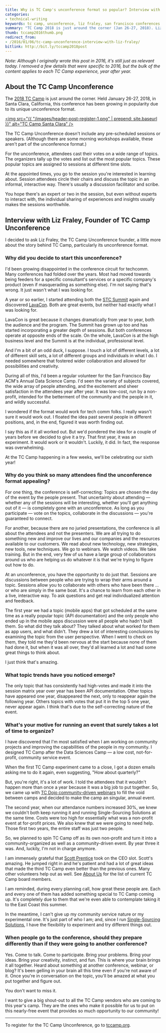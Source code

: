 ```yaml
---
title: Why is TC Camp's unconference format so popular? Interview with Liz Fraley, TC Camp Founder
categories:
- technical-writing
keywords: tc camp, unconference, liz fraley, san francisco conferences for technical writers, free
summary: "TC Camp 2018 is just around the corner (Jan 26-27, 2018). Liz Fraley started the TC Camp unconference out of a growing dissatisfaction with other conferences. She modeled TC Camp after another camp that was low-cost, run by a non-profit, and intended to better the community. TC Camp's popularity arises from its unconference format &mdash; it places more focus on the attendees instead of juried presentations. As long as you participate, vote, and interact in the discussions, you're guaranteed to connect."
thumb: tccamp2016thumb.png
redirect_from:
- /2016/01/06/tc-camp-unconference-interview-with-liz-fraley/
bitlink: http://bit.ly/tccamp2018post
---
```


*Note: Although I originally wrote this post in 2016, it's still just as relevant today. I removed a few details that were specific to 2016, but the bulk of the content applies to each TC Camp experience, year after year.*

## About the TC Camp Unconference

The [2018 TC Camp](http://www.tccamp.org/2017/09/unconference-tc-camp-2018/) is just around the corner. Held January 26-27, 2018, in Santa Clara, California, this conference has been growing in popularity due to its unique unconference format.

<a href="http://www.tccamp.org/2017/09/unconference-tc-camp-2018/"><img src="{{ "/images/header-post-register-1.png" | prepend: site.baseurl }}" alt="TC Camp Santa Clara" /></a>

The TC Camp Unconference doesn't include any pre-scheduled sessions or speakers. (Although there are some morning workshops available, these aren't part of the unconference format.)

For the unconference, attendees cast their votes on a wide range of topics. The organizers tally up the votes and list out the most popular topics. These popular topics are assigned to sessions at different time slots.

At the appointed times, you go to the session you're interested in learning about. Session attendees circle their chairs and discuss the topic in an informal, interactive way. There's usually a discussion facilitator and scribe.

You hope there's an expert or two in the session, but even without experts to interact with, the individual sharing of experiences and insights usually makes the sessions worthwhile.

## Interview with Liz Fraley, Founder of TC Camp Unconference

I decided to ask Liz Fraley, the TC Camp Unconference founder, a little more about the story behind TC Camp, particularly its unconference format.

### Why did you decide to start this unconference?

I'd been growing disappointed in the conference circuit for techcomm. Many conferences had folded over the years. Most had moved towards being feeders for a specific consultant's services or a specific company's product (even if masquerading as something else). I'm not saying that's wrong. It just wasn't what I was looking for.

A year or so earlier, I started attending both the [STC Summit](http://summit.stc.org/) again and discovered [LavaCon](http://lavacon.org/). Both are great events, but neither had exactly what I was looking for.

LavaCon is great because it changes dramatically from year to year, both the audience and the program. The Summit has grown up too and has started incorporating a greater depth of sessions. But both conferences operate at opposite ends of the scale. On the whole, LavaCon is at the high business level and the Summit is at the individual, professional level.

And I'm a bit of an odd duck, I suppose. I touch a lot of different levels, a lot of different skill sets, a lot of different groups and individuals in what I do. I needed somewhere that fostered wider collaboration and allowed for possibilities and creativity.

During all of this, I'd been a regular volunteer for the San Francisco Bay ACM's Annual Data Science Camp. I'd seen the variety of subjects covered, the wide array of people attending, and the excitement and sheer satisfaction in the attendees year after year. It was low-cost, run by a non-profit, intended for the betterment of the community and the people in it, and wildly successful.

I wondered if the format would work for tech comm folks. I really wasn't sure it would work out. I floated the idea past several people in different positions, and, in the end, figured it was worth finding out.

I say this as if it all worked out. But we'd pondered the idea for a couple of years before we decided to give it a try. That first year, it was an experiment. It would work or it wouldn't. Luckily, it did. In fact, the response was overwhelming.

At the TC Camp happening in a few weeks, we'll be celebrating our sixth year!

### Why do you think so many attendees find the unconference format appealing?

For one thing, the conference is self-correcting: Topics are chosen the day of the event by the people present. That uncertainty about attending &mdash; whether any of the sessions will be interesting, whether you'll get anything out of it &mdash; is completely gone with an unconference. As long as you participate &mdash; vote on the topics, collaborate in the discussions &mdash; you're guaranteed to connect.

For another, because there are no juried presentations, the conference is all about the attendees and not the presenters. We are all trying to do something new and improve our lives and our companies and the resources available to our customers. We read about new technology, new strategies, new tools, new techniques. We go to webinars. We watch videos. We take training. But in the end, very few of us have a large group of collaborators around us who are helping us do whatever it is that we're trying to figure out how to do.

At an unconference, you have the opportunity to do just that. Sessions are discussions between people who are trying to wrap their arms around a topic. Sessions allow you to collaborate with others who have been there ... or who are simply in the same boat. It's a chance to learn from each other in a live, interactive way. To ask questions and get real individualized attention and feedback.

The first year we had a topic (mobile apps) that got scheduled at the same time as a really popular topic (API documentation) and the only people who ended up in the mobile apps discussion were all people who hadn't built them. So what did they talk about? They talked about what worked for them as app users, and what didn't. They drew a lot of interesting conclusions by examining the topic from the user perspective. When I went to check on them, they told me they'd been nervous at the start because none of them had done it, but when it was all over, they'd all learned a lot and had some great things to think about.

I just think that's amazing.

### What topic trends have you noticed emerge?

The only topic that has consistently had high-votes and made it into the session matrix year over year has been API documentation. Other topics have appeared one year, disappeared the next, only to reappear again the following year. Others topics with votes that put it in the top 5 one year, never appear again. I think that's due to the self-correcting nature of the event.

### What's your motive for running an event that surely takes a lot of time to organize?

I have discovered that I'm most satisfied when I am working on community projects and improving the capabilities of the people in my community. I designed TC Camp after the Data Sciences Camp &mdash; a low cost, not-for-profit, community service event.

When the first TC Camp experiment came to a close, I got a dozen emails asking me to do it again, even suggesting, "How about quarterly?"  

But, you're right, it's a lot of work. I told the attendees that it wouldn't happen more than once a year because it was a big job to put together. So, we came up with [TC Dojo community-driven webinars](http://www.single-sourcing.com/products/tcdojo/) to fill the void between camps and decided to make the camp an singular, annual event.

The second year, when our attendance numbers increased 30%, we knew we couldn't both keep running it and running Single-Sourcing Solutions at the same time. Costs were too high for essentially what was a non-profit event at for-profit prices. We also knew that we were going to need help. Those first two years, the entire staff was just two people.

So, we planned to spin TC Camp off as its own non-profit and turn it into a community-organized as well as a community-driven event. By year three it was. And, luckily, I'm not in charge anymore.  

I am immensely grateful that [Scott Prentice](https://www.linkedin.com/in/sprentice) took on the CEO slot. Scott's amazing. He jumped right in and he's patient and had a lot of great ideas that made the third TC Camp even better than the previous ones. Many other volunteers help out as well. See [About Us](http://www.tccamp.org/tc-camp-techcomm-unconference/about/) for the list of current TC Camp board members.

I am reminded, during every planning call, how great these people are. Each and every one of them has added something special to TC Camp coming up. It's completely due to them that we're even able to contemplate taking it to the East Coast this summer.

In the meantime, I can't give up my community service nature or my experimental one. It's just part of who I am; and, since I run [Single-Sourcing Solutions](http://www.single-sourcing.com/), I have the flexibility to experiment and try different things out.

### When people go to the conference, should they prepare differently than if they were going to another conference?

Yes. Come to talk. Come to participate. Bring your problems. Bring your ideas. Bring your creativity, instinct, and fun. This is where your brain brings it all together. Heard about something at another conference, webinar, or blog? It's been gelling in your brain all this time even if you're not aware of it. Once you're in conversation on the topic, you'll be amazed at what you put together and figure out.

You don't want to miss it.

I want to give a big shout-out to all the TC Camp vendors who are coming to this year's camp. They are the ones who make it possible for us to put on this nearly-free event that provides so much opportunity to our community!

<hr/>

To register for the TC Camp Unconference, go to [tccamp.org](http://www.tccamp.org/).
